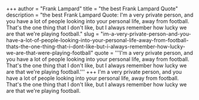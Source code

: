 +++
author = "Frank Lampard"
title = "the best Frank Lampard Quote"
description = "the best Frank Lampard Quote: I'm a very private person, and you have a lot of people looking into your personal life, away from football. That's the one thing that I don't like, but I always remember how lucky we are that we're playing football."
slug = "im-a-very-private-person-and-you-have-a-lot-of-people-looking-into-your-personal-life-away-from-football-thats-the-one-thing-that-i-dont-like-but-i-always-remember-how-lucky-we-are-that-were-playing-football"
quote = '''I'm a very private person, and you have a lot of people looking into your personal life, away from football. That's the one thing that I don't like, but I always remember how lucky we are that we're playing football.'''
+++
I'm a very private person, and you have a lot of people looking into your personal life, away from football. That's the one thing that I don't like, but I always remember how lucky we are that we're playing football.
